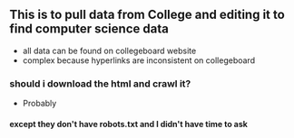 ## This is to pull data from College and editing it to find computer science data
* all data can be found on collegeboard website
* complex because hyperlinks are inconsistent on collegeboard

### should i download the html and crawl it? 

* Probably

#### except they don't have robots.txt and I didn't have time to ask

